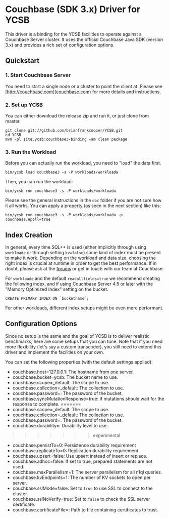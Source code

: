 <!--
Copyright (c) 2015 - 2016 YCSB contributors. All rights reserved.

Licensed under the Apache License, Version 2.0 (the "License"); you
may not use this file except in compliance with the License. You
may obtain a copy of the License at

http://www.apache.org/licenses/LICENSE-2.0

Unless required by applicable law or agreed to in writing, software
distributed under the License is distributed on an "AS IS" BASIS,
WITHOUT WARRANTIES OR CONDITIONS OF ANY KIND, either express or
implied. See the License for the specific language governing
permissions and limitations under the License. See accompanying
LICENSE file.
-->

# Couchbase (SDK 3.x) Driver for YCSB
This driver is a binding for the YCSB facilities to operate against a Couchbase Server cluster. It uses the official
Couchbase Java SDK (version 3.x) and provides a rich set of configuration options.

## Quickstart

### 1. Start Couchbase Server
You need to start a single node or a cluster to point the client at. Please see [http://couchbase.com](couchbase.com)
for more details and instructions.

### 2. Set up YCSB
You can either download the release zip and run it, or just clone from master.

```
git clone git://github.com/brianfrankcooper/YCSB.git
cd YCSB
mvn -pl site.ycsb:couchbase3-binding -am clean package
```

### 3. Run the Workload
Before you can actually run the workload, you need to "load" the data first.

```
bin/ycsb load couchbase3 -s -P workloads/workloada
```

Then, you can run the workload:

```
bin/ycsb run couchbase3 -s -P workloads/workloada
```

Please see the general instructions in the `doc` folder if you are not sure how it all works. You can apply a property
(as seen in the next section) like this:

```
bin/ycsb run couchbase3 -s -P workloads/workloada -p couchbase.epoll=true
```

## Index Creation
In general, every time SQL++ is used (either implicitly through using `workloade` or through setting `kv=false`) some
kind of index must be present to make it work. Depending on the workload and data size, choosing the right index is
crucial at runtime in order to get the best performance. If in doubt, please ask at the
[forums](http://forums.couchbase.com) or get in touch with our team at Couchbase.

For `workloade` and the default `readallfields=true` we recommend creating the following index, and if using Couchbase
Server 4.5 or later with the "Memory Optimized Index" setting on the bucket.

```
CREATE PRIMARY INDEX ON `bucketname`;
```

For other workloads, different index setups might be even more performant.

## Configuration Options
Since no setup is the same and the goal of YCSB is to deliver realistic benchmarks, here are some setups that you can
tune. Note that if you need more flexibility (let's say a custom transcoder), you still need to extend this driver and
implement the facilities on your own.

You can set the following properties (with the default settings applied):

 - couchbase.host=127.0.0.1: The hostname from one server.
 - couchbase.bucket=ycsb: The bucket name to use.
 - couchbase.scope=_default: The scope to use.
 - couchbase.collection=_default: The collection to use.
 - couchbase.password=: The password of the bucket.
 - couchbase.syncMutationResponse=true: If mutations should wait for the response to complete.
=======
 - couchbase.scope=_default: The scope to use.
 - couchbase.collection=_default: The collection to use.
 - couchbase.password=: The password of the bucket.
 - couchbase.durability=: Durability level to use.
>>>>>>> experimental
 - couchbase.persistTo=0: Persistence durability requirement
 - couchbase.replicateTo=0: Replication durability requirement
 - couchbase.upsert=false: Use upsert instead of insert or replace.
 - couchbase.adhoc=false: If set to true, prepared statements are not used.
 - couchbase.maxParallelism=1: The server parallelism for all n1ql queries.
 - couchbase.kvEndpoints=1: The number of KV sockets to open per server.
 - couchbase.sslMode=false: Set to ```true``` to use SSL to connect to the cluster.
 - couchbase.sslNoVerify=true: Set to ```false``` to check the SSL server certificate.
 - couchbase.certificateFile=: Path to file containing certificates to trust.
